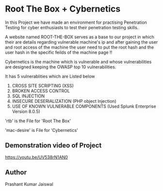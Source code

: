 # Root The Box + Cybernetics

In this Project we have made an environment for practising Penetration Testing for cyber enthusiasts to test their penetration testing skills.

A website named ROOT-THE-BOX serves as a base to our project in which their are details regarding vulnerable machine's ip and after gaining the
user and root access of the machine the user need to put the root hash and the user hash in the specific feilds of the machine page !!

Cybernetics is the machine which is vulnerable and whose vulnerabilities are designed keeping the OWASP top 10 vulnerabilities.

It has 5 vulnerablities which  are Listed below                                                                                         
1. CROSS SITE SCRIPTING (XSS)
2. BROKEN ACCESS CONTROL
3. SQL INJECTION
4. INSECURE DESERIALIZATION (PHP object Injection)
5. USE OF KNOWN VULNERABLE COMPONENTS (Used Splunk Enterprise Version 8.0.5)


'rtb' is the File for 'Root The Box'

'mac-desire' is File for 'Cybernetics'


## Demonstration video of Project

https://youtu.be/UV538rN1AN0


## Author
Prashant Kumar Jaiswal
